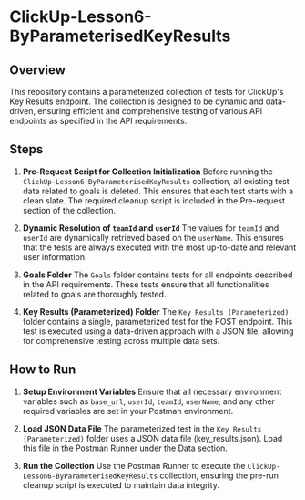 # ClickUp-Lesson6-ByParameterisedKeyResults

## Overview

This repository contains a parameterized collection of tests for ClickUp's Key Results endpoint. The collection is designed to be dynamic and data-driven, ensuring efficient and comprehensive testing of various API endpoints as specified in the API requirements.

## Steps

1. **Pre-Request Script for Collection Initialization**
   Before running the `ClickUp-Lesson6-ByParameterisedKeyResults` collection, all existing test data related to goals is deleted. This ensures that each test starts with a clean slate. The required cleanup script is included in the Pre-request section of the collection.

2. **Dynamic Resolution of `teamId` and `userId`**
   The values for `teamId` and `userId` are dynamically retrieved based on the `userName`. This ensures that the tests are always executed with the most up-to-date and relevant user information.

4. **Goals Folder**
   The `Goals` folder contains tests for all endpoints described in the API requirements. These tests ensure that all functionalities related to goals are thoroughly tested.

6. **Key Results (Parameterized) Folder**
   The `Key Results (Parameterized)` folder contains a single, parameterized test for the POST endpoint. This test is executed using a data-driven approach with a JSON file, allowing for comprehensive testing across multiple data sets.

## How to Run

1. **Setup Environment Variables**
   Ensure that all necessary environment variables such as `base_url`, `userId`, `teamId`, `userName`, and any other required variables are set in your Postman environment.

2. **Load JSON Data File**
   The parameterized test in the `Key Results (Parameterized)` folder uses a JSON data file (key_results.json). Load this file in the Postman Runner under the Data section.

3. **Run the Collection**
   Use the Postman Runner to execute the `ClickUp-Lesson6-ByParameterisedKeyResults` collection, ensuring the pre-run cleanup script is executed to maintain data integrity.

